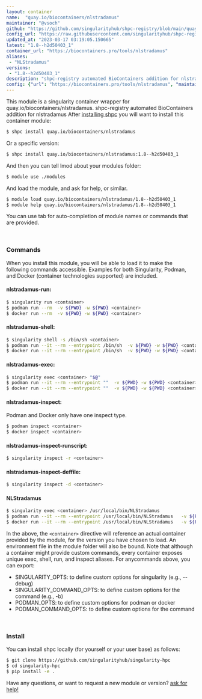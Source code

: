 ```yaml
---
layout: container
name:  "quay.io/biocontainers/nlstradamus"
maintainer: "@vsoch"
github: "https://github.com/singularityhub/shpc-registry/blob/main/quay.io/biocontainers/nlstradamus/container.yaml"
config_url: "https://raw.githubusercontent.com/singularityhub/shpc-registry/main/quay.io/biocontainers/nlstradamus/container.yaml"
updated_at: "2023-03-17 03:19:05.150665"
latest: "1.8--h2d50403_1"
container_url: "https://biocontainers.pro/tools/nlstradamus"
aliases:
 - "NLStradamus"
versions:
 - "1.8--h2d50403_1"
description: "shpc-registry automated BioContainers addition for nlstradamus"
config: {"url": "https://biocontainers.pro/tools/nlstradamus", "maintainer": "@vsoch", "description": "shpc-registry automated BioContainers addition for nlstradamus", "latest": {"1.8--h2d50403_1": "sha256:02b6d6e2a40f1fd17eb64b9db71fa4a0d87a9922ce20987a1c20231a97393274"}, "tags": {"1.8--h2d50403_1": "sha256:02b6d6e2a40f1fd17eb64b9db71fa4a0d87a9922ce20987a1c20231a97393274"}, "docker": "quay.io/biocontainers/nlstradamus", "aliases": {"NLStradamus": "/usr/local/bin/NLStradamus"}}
---
```


This module is a singularity container wrapper for quay.io/biocontainers/nlstradamus.
shpc-registry automated BioContainers addition for nlstradamus
After [installing shpc](#install) you will want to install this container module:


```bash
$ shpc install quay.io/biocontainers/nlstradamus
```

Or a specific version:

```bash
$ shpc install quay.io/biocontainers/nlstradamus:1.8--h2d50403_1
```

And then you can tell lmod about your modules folder:

```bash
$ module use ./modules
```

And load the module, and ask for help, or similar.

```bash
$ module load quay.io/biocontainers/nlstradamus/1.8--h2d50403_1
$ module help quay.io/biocontainers/nlstradamus/1.8--h2d50403_1
```

You can use tab for auto-completion of module names or commands that are provided.

<br>

### Commands

When you install this module, you will be able to load it to make the following commands accessible.
Examples for both Singularity, Podman, and Docker (container technologies supported) are included.

#### nlstradamus-run:

```bash
$ singularity run <container>
$ podman run --rm  -v ${PWD} -w ${PWD} <container>
$ docker run --rm  -v ${PWD} -w ${PWD} <container>
```

#### nlstradamus-shell:

```bash
$ singularity shell -s /bin/sh <container>
$ podman run --it --rm --entrypoint /bin/sh  -v ${PWD} -w ${PWD} <container>
$ docker run --it --rm --entrypoint /bin/sh  -v ${PWD} -w ${PWD} <container>
```

#### nlstradamus-exec:

```bash
$ singularity exec <container> "$@"
$ podman run --it --rm --entrypoint ""  -v ${PWD} -w ${PWD} <container> "$@"
$ docker run --it --rm --entrypoint ""  -v ${PWD} -w ${PWD} <container> "$@"
```

#### nlstradamus-inspect:

Podman and Docker only have one inspect type.

```bash
$ podman inspect <container>
$ docker inspect <container>
```

#### nlstradamus-inspect-runscript:

```bash
$ singularity inspect -r <container>
```

#### nlstradamus-inspect-deffile:

```bash
$ singularity inspect -d <container>
```


#### NLStradamus

```bash
$ singularity exec <container> /usr/local/bin/NLStradamus
$ podman run --it --rm --entrypoint /usr/local/bin/NLStradamus   -v ${PWD} -w ${PWD} <container> -c " $@"
$ docker run --it --rm --entrypoint /usr/local/bin/NLStradamus   -v ${PWD} -w ${PWD} <container> -c " $@"
```



In the above, the `<container>` directive will reference an actual container provided
by the module, for the version you have chosen to load. An environment file in the
module folder will also be bound. Note that although a container
might provide custom commands, every container exposes unique exec, shell, run, and
inspect aliases. For anycommands above, you can export:

 - SINGULARITY_OPTS: to define custom options for singularity (e.g., --debug)
 - SINGULARITY_COMMAND_OPTS: to define custom options for the command (e.g., -b)
 - PODMAN_OPTS: to define custom options for podman or docker
 - PODMAN_COMMAND_OPTS: to define custom options for the command

<br>

### Install

You can install shpc locally (for yourself or your user base) as follows:

```bash
$ git clone https://github.com/singularityhub/singularity-hpc
$ cd singularity-hpc
$ pip install -e .
```

Have any questions, or want to request a new module or version? [ask for help!](https://github.com/singularityhub/singularity-hpc/issues)